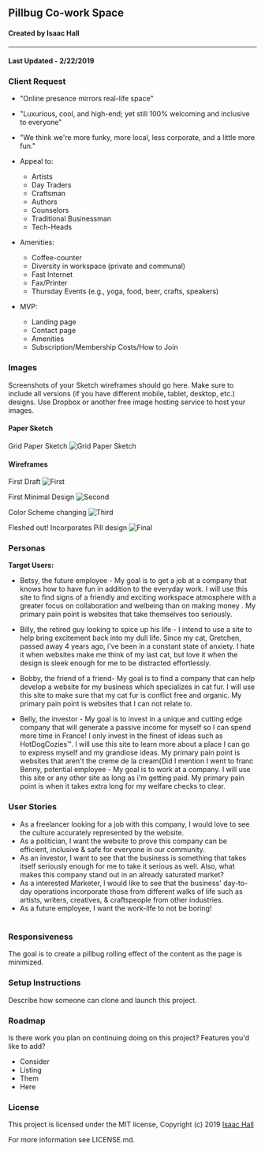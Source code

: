 ## Pillbug Co-work Space
#### Created by Isaac Hall
---

#### Last Updated - 2/22/2019

### Client Request

* "Online presence mirrors real-life space"

* "Luxurious, cool, and high-end; yet still 100% welcoming and inclusive to everyone"

* "We think we're more funky, more local, less corporate, and a little more fun."

* Appeal to:
  * Artists
  * Day Traders
  * Craftsman
  * Authors
  * Counselors
  * Traditional Businessman
  * Tech-Heads


* Amenities:
  * Coffee-counter
  * Diversity in workspace (private and communal)
  * Fast Internet
  * Fax/Printer
  * Thursday Events (e.g., yoga, food, beer, crafts, speakers)


* MVP:
  * Landing page
  * Contact page
  * Amenities
  * Subscription/Membership Costs/How to Join

### Images

Screenshots of your Sketch wireframes should go here. Make sure to include all versions (if you have different mobile, tablet, desktop, etc.) designs. Use Dropbox or another free image hosting service to host your images.

#### Paper Sketch

Grid Paper Sketch ![Grid Paper Sketch](src/assets/images/Sketch.jpg)

#### Wireframes

First Draft ![First](src/assets/images/Screen1.png)

First Minimal Design ![Second](src/assets/images/Screen2.png)

Color Scheme changing ![Third](src/assets/images/Screen3.png)

Fleshed out! Incorporates Pill design ![Final](src/assets/images/Screen4.png)

### Personas

**Target Users:**

* Betsy, the future employee - My goal is to get a job at a company that knows how to have fun in addition to the everyday work. I will use this site to find signs of a friendly and exciting workspace atmosphere with a greater focus on collaboration and welbeing than on making money . My primary pain point is websites that take themselves too seriously.

* Billy, the retired guy looking to spice up his life - I intend to use a site to help bring excitement back into my dull life. Since my cat, Gretchen, passed away 4 years ago, i've been in a constant state of anxiety. I hate it when websites make me think of my last cat, but love it when the design is sleek enough for me to be distracted effortlessly.

* Bobby, the friend of a friend- My goal is to find a company that can help develop a website for my business which specializes in cat fur. I will use this site to make sure that my cat fur is conflict free and organic. My primary pain point is websites that I can not relate to.

* Belly, the investor - My goal is to invest in a unique and cutting edge company that will generate a passive income for myself so I can spend more time in France! I only invest in the finest of ideas such as HotDogCozies&trade;. I will use this site to learn more about a place I can go to express myself and my grandiose ideas. My primary pain point is websites that aren't the creme de la cream(Did I mention I went to franc Benny, potential employee - My goal is to work at a company. I will use this site or any other site as long as i'm getting paid. My primary pain point is when it takes extra long for my welfare checks to clear.


### User Stories

* As a freelancer looking for a job with this company, I would love to see the culture accurately represented by the website.
* As a politician, I want the website to prove this company can be efficient, inclusive & safe for everyone in our community.
* As an investor, I want to see that the business is something that takes itself seriously enough for me to take it serious as well. Also, what makes this company stand out in an already saturated market?
* As a interested Marketer, I would like to see that the business' day-to-day operations incorporate those from different walks of life such as artists, writers, creatives, & craftspeople from other industries.
* As a future employee, I want the work-life to not be boring!

#
### Responsiveness

The goal is to create a pillbug rolling effect of the content as the page is minimized.

### Setup Instructions

Describe how someone can clone and launch this project.

### Roadmap

Is there work you plan on continuing doing on this project? Features you'd like to add?

* Consider
* Listing
* Them
* Here

### License
This project is licensed under the MIT license, Copyright (c) 2019 [Isaac Hall](/LICENSE.md)

For more information see LICENSE.md.
